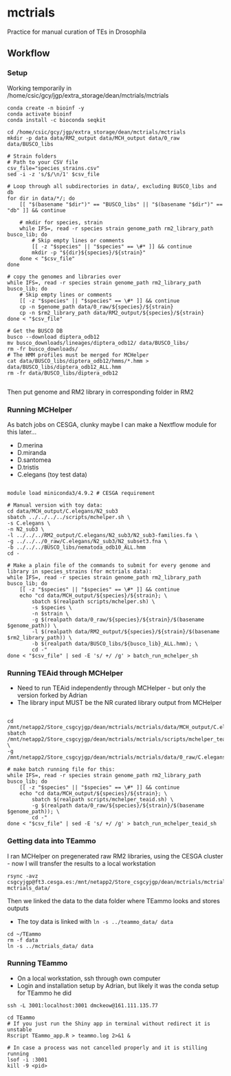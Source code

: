 # mctrials
Practice for manual curation of TEs in Drosophila
## Workflow

### Setup
Working temporarily in /home/csic/gcy/jgp/extra_storage/dean/mctrials/mctrials

```{bash}
conda create -n bioinf -y
conda activate bioinf
conda install -c bioconda seqkit
```

```{bash}
cd /home/csic/gcy/jgp/extra_storage/dean/mctrials/mctrials
mkdir -p data data/RM2_output data/MCH_output data/0_raw data/BUSCO_libs

# Strain folders
# Path to your CSV file
csv_file="species_strains.csv"
sed -i -z 's/$/\n/1' $csv_file

# Loop through all subdirectories in data/, excluding BUSCO_libs and db
for dir in data/*/; do
    [[ "$(basename "$dir")" == "BUSCO_libs" || "$(basename "$dir")" == "db" ]] && continue

    # mkdir for species, strain
    while IFS=, read -r species strain genome_path rm2_library_path busco_lib; do
        # Skip empty lines or comments
        [[ -z "$species" || "$species" == \#* ]] && continue
        mkdir -p "${dir}${species}/${strain}"
    done < "$csv_file"
done

# copy the genomes and libraries over
while IFS=, read -r species strain genome_path rm2_library_path busco_lib; do
    # Skip empty lines or comments
    [[ -z "$species" || "$species" == \#* ]] && continue
    cp -n $genome_path data/0_raw/${species}/${strain}
    cp -n $rm2_library_path data/RM2_output/${species}/${strain}
done < "$csv_file"

# Get the BUSCO DB
busco --download diptera_odb12
mv busco_downloads/lineages/diptera_odb12/ data/BUSCO_libs/
rm -fr busco_downloads/
# The HMM profiles must be merged for MCHelper
cat data/BUSCO_libs/diptera_odb12/hmms/*.hmm > data/BUSCO_libs/diptera_odb12_ALL.hmm
rm -fr data/BUSCO_libs/diptera_odb12


```

Then put genome and RM2 library in corresponding folder in RM2

### Running MCHelper
As batch jobs on CESGA, clunky maybe I can make a Nextflow module for this later...
* D.merina
* D.miranda
* D.santomea
* D.tristis
* C.elegans (toy test data)

```{bash}

module load miniconda3/4.9.2 # CESGA requirement

# Manual version with toy data:
cd data/MCH_output/C.elegans/N2_sub3
sbatch ../../../../scripts/mchelper.sh \
-s C.elegans \
-n N2_sub3 \
-l ../../../RM2_output/C.elegans/N2_sub3/N2_sub3-families.fa \
-g ../../../0_raw/C.elegans/N2_sub3/N2_subset3.fna \
-b ../../../BUSCO_libs/nematoda_odb10_ALL.hmm
cd -

# Make a plain file of the commands to submit for every genome and library in species_strains (for mctrials data):
while IFS=, read -r species strain genome_path rm2_library_path busco_lib; do
    [[ -z "$species" || "$species" == \#* ]] && continue
    echo "cd data/MCH_output/${species}/${strain}; \
        sbatch $(realpath scripts/mchelper.sh) \
        -s $species \
        -n $strain \
        -g $(realpath data/0_raw/${species}/${strain}/$(basename $genome_path)) \
        -l $(realpath data/RM2_output/${species}/${strain}/$(basename $rm2_library_path)) \
        -b $(realpath data/BUSCO_libs/${busco_lib}_ALL.hmm); \
        cd -"
done < "$csv_file" | sed -E 's/ +/ /g' > batch_run_mchelper_sh

```



### Running TEAid through MCHelper
* Need to run TEAid independently through MCHelper - but only the version forked by Adrian
* The library input MUST be the NR curated library output from MCHelper

```{bash}

cd /mnt/netapp2/Store_csgcyjgp/dean/mctrials/mctrials/data/MCH_output/C.elegans/N2_sub3
sbatch /mnt/netapp2/Store_csgcyjgp/dean/mctrials/mctrials/scripts/mchelper_teaid.sh \
-g /mnt/netapp2/Store_csgcyjgp/dean/mctrials/mctrials/data/0_raw/C.elegans/N2_sub3/N2_subset3.fna

# make batch running file for this:
while IFS=, read -r species strain genome_path rm2_library_path busco_lib; do
    [[ -z "$species" || "$species" == \#* ]] && continue
    echo "cd data/MCH_output/${species}/${strain}; \
        sbatch $(realpath scripts/mchelper_teaid.sh) \
        -g $(realpath data/0_raw/${species}/${strain}/$(basename $genome_path)); \
        cd -"
done < "$csv_file" | sed -E 's/ +/ /g' > batch_run_mchelper_teaid_sh

```

### Getting data into TEammo
I ran MCHelper on pregenerated raw RM2 libraries, using the CESGA cluster - now I will transfer the results to a local workstation

```{bash}
rsync -avz csgcyjgp@ft3.cesga.es:/mnt/netapp2/Store_csgcyjgp/dean/mctrials/mctrials/data/ mctrials_data/
```

Then we linked the data to the data folder where TEammo looks and stores outputs
* The toy data is linked with `ln -s ../teammo_data/ data`
```{bash}
cd ~/TEammo
rm -f data
ln -s ../mctrials_data/ data
```


### Running TEammo
* On a local workstation, ssh through own computer
* Login and installation setup by Adrian, but likely it was the conda setup for TEammo he did
  
```{bash}
ssh -L 3001:localhost:3001 dmckeow@161.111.135.77

cd TEammo
# If you just run the Shiny app in terminal without redirect it is unstable
Rscript TEammo_app.R > teammo.log 2>&1 &

# In case a process was not cancelled properly and it is stilling running
lsof -i :3001
kill -9 <pid>
```